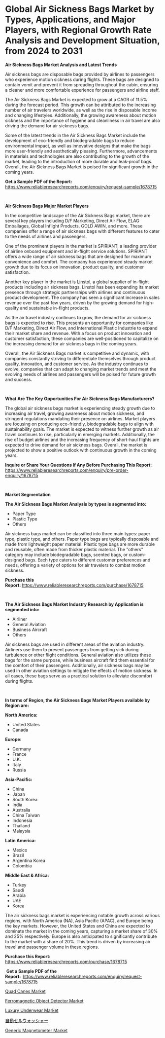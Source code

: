 <p><h1>Global Air Sickness Bags Market by Types, Applications, and Major Players, with Regional Growth Rate Analysis and Development Situation, from 2024 to 2031</h1></p><p><strong>Air Sickness Bags Market Analysis and Latest Trends</strong></p>
<p><p>Air sickness bags are disposable bags provided by airlines to passengers who experience motion sickness during flights. These bags are designed to contain vomit and prevent it from spreading throughout the cabin, ensuring a cleaner and more comfortable experience for passengers and airline staff.</p><p>The Air Sickness Bags Market is expected to grow at a CAGR of 11.5% during the forecast period. This growth can be attributed to the increasing number of air travelers worldwide, as well as the rise in disposable income and changing lifestyles. Additionally, the growing awareness about motion sickness and the importance of hygiene and cleanliness in air travel are also driving the demand for air sickness bags.</p><p>Some of the latest trends in the Air Sickness Bags Market include the development of eco-friendly and biodegradable bags to reduce environmental impact, as well as innovative designs that make the bags more user-friendly and aesthetically pleasing. Furthermore, advancements in materials and technologies are also contributing to the growth of the market, leading to the introduction of more durable and leak-proof bags. Overall, the Air Sickness Bags Market is poised for significant growth in the coming years.</p></p>
<p><strong>Get a Sample PDF of the Report:&nbsp;</strong> <a href="https://www.reliableresearchreports.com/enquiry/request-sample/1678715">https://www.reliableresearchreports.com/enquiry/request-sample/1678715</a></p>
<p>&nbsp;</p>
<p><strong>Air Sickness Bags Major Market Players</strong></p>
<p><p>In the competitive landscape of the Air Sickness Bags market, there are several key players including D/F Marketing, Direct Air Flow, ELAG Emballages, Global Inflight Products, GOLD AWIN, and more. These companies offer a range of air sickness bags with different features to cater to the needs of airlines and passengers.</p><p>One of the prominent players in the market is SPIRIANT, a leading provider of airline onboard equipment and in-flight service solutions. SPIRIANT offers a wide range of air sickness bags that are designed for maximum convenience and comfort. The company has experienced steady market growth due to its focus on innovation, product quality, and customer satisfaction.</p><p>Another key player in the market is Linstol, a global supplier of in-flight products including air sickness bags. Linstol has been expanding its market presence through strategic partnerships with airlines and continuous product development. The company has seen a significant increase in sales revenue over the past few years, driven by the growing demand for high-quality and sustainable in-flight products.</p><p>As the air travel industry continues to grow, the demand for air sickness bags is expected to rise. This presents an opportunity for companies like D/F Marketing, Direct Air Flow, and International Plastic Industrie to expand their market share and revenue. With a focus on product innovation and customer satisfaction, these companies are well-positioned to capitalize on the increasing demand for air sickness bags in the coming years.</p><p>Overall, the Air Sickness Bags market is competitive and dynamic, with companies constantly striving to differentiate themselves through product quality, innovation, and customer service. As the industry continues to evolve, companies that can adapt to changing market trends and meet the evolving needs of airlines and passengers will be poised for future growth and success.</p></p>
<p>&nbsp;</p>
<p><strong>What Are The Key Opportunities For Air Sickness Bags Manufacturers?</strong></p>
<p><p>The global air sickness bags market is experiencing steady growth due to increasing air travel, growing awareness about motion sickness, and stringent regulations mandating their presence on airlines. Market players are focusing on producing eco-friendly, biodegradable bags to align with sustainability goals. The market is expected to witness further growth as air travel continues to rise, particularly in emerging markets. Additionally, the rise of budget airlines and the increasing frequency of short-haul flights are expected to drive demand for air sickness bags. Overall, the market is projected to show a positive outlook with continuous growth in the coming years.</p></p>
<p><strong>Inquire or Share Your Questions If Any Before Purchasing This Report:</strong> <a href="https://www.reliableresearchreports.com/enquiry/pre-order-enquiry/1678715">https://www.reliableresearchreports.com/enquiry/pre-order-enquiry/1678715</a></p>
<p>&nbsp;</p>
<p><strong>Market Segmentation</strong></p>
<p><strong>The Air Sickness Bags Market Analysis by types is segmented into:</strong></p>
<p><ul><li>Paper Type</li><li>Plastic Type</li><li>Others</li></ul></p>
<p><p>Air sickness bags market can be classified into three main types: paper type, plastic type, and others. Paper type bags are typically disposable and made from lightweight paper material. Plastic type bags are more durable and reusable, often made from thicker plastic material. The "others" category may include biodegradable bags, scented bags, or custom-designed bags. Each type caters to different customer preferences and needs, offering a variety of options for air travelers to combat motion sickness.</p></p>
<p><strong>Purchase this Report:&nbsp;</strong><a href="https://www.reliableresearchreports.com/purchase/1678715">https://www.reliableresearchreports.com/purchase/1678715</a></p>
<p>&nbsp;</p>
<p><strong>The Air Sickness Bags Market Industry Research by Application is segmented into:</strong></p>
<p><ul><li>Airliner</li><li>General Aviation</li><li>Business Aircraft</li><li>Others</li></ul></p>
<p><p>Air sickness bags are used in different areas of the aviation industry. Airliners use them to prevent passengers from getting sick during turbulence or other flight conditions. General aviation also utilizes these bags for the same purpose, while business aircraft find them essential for the comfort of their passengers. Additionally, air sickness bags may be used in other aviation settings to mitigate the effects of motion sickness. In all cases, these bags serve as a practical solution to alleviate discomfort during flights.</p></p>
<p>&nbsp;</p>
<p><strong>In terms of Region, the Air Sickness Bags Market Players available by Region are:</strong></p>
<p>
    <p> <strong> North America: </strong>
        <ul>
            <li>United States</li>
            <li>Canada</li>
        </ul>
        </p> 
    <p> <strong> Europe: </strong>
        <ul>
            <li>Germany</li>
            <li>France</li>
            <li>U.K.</li>
            <li>Italy</li>
            <li>Russia</li>
        </ul>
        </p> 
    <p> <strong> Asia-Pacific: </strong>
        <ul>
            <li>China</li>
            <li>Japan</li>
            <li>South Korea</li>
            <li>India</li>
            <li>Australia</li>
            <li>China Taiwan</li>
            <li>Indonesia</li>
            <li>Thailand</li>
            <li>Malaysia</li>
        </ul>
        </p> 
    <p> <strong> Latin America: </strong>
        <ul>
            <li>Mexico</li>
            <li>Brazil</li>
            <li>Argentina Korea</li>
            <li>Colombia</li>
        </ul>
        </p> 
    <p> <strong> Middle East & Africa: </strong>
        <ul>
            <li>Turkey</li>
            <li>Saudi</li>
            <li>Arabia</li>
            <li>UAE</li>
            <li>Korea</li>
        </ul>
    </p>
    </p>
<p><p>The air sickness bags market is experiencing notable growth across various regions, with North America (NA), Asia Pacific (APAC), and Europe being the key markets. However, the United States and China are expected to dominate the market in the coming years, capturing a market share of 30% and 25% respectively. Europe is also anticipated to significantly contribute to the market with a share of 20%. This trend is driven by increasing air travel and passenger volume in these regions.</p></p>
<p><strong>Purchase this Report: </strong><a href="https://www.reliableresearchreports.com/purchase/1678715">https://www.reliableresearchreports.com/purchase/1678715</a></p>
<p>&nbsp;<strong>Get a Sample PDF of the Report:&nbsp;&nbsp;</strong><a href="https://www.reliableresearchreports.com/enquiry/request-sample/1678715">https://www.reliableresearchreports.com/enquiry/request-sample/1678715</a></p>
<p><strong></strong></p>
<p><p><a href="https://github.com/josesg55/Market-Research-Report-List-1/blob/main/quad-canes-market.md">Quad Canes Market</a></p><p><a href="https://issuu.com/reportprime-2/docs/ferromagnetic-object-detector-market-size-2030.ppt">Ferromagnetic Object Detector Market</a></p><p><a href="https://github.com/mancsybtousav/Market-Research-Report-List-1/blob/main/luxury-underwear-market.md">Luxury Underwear Market</a></p><p><a href="https://github.com/ddwcuskozol07187/Market-Research-Report-List-1/blob/main/54654013453.md">自動セルウォッシャー</a></p><p><a href="https://issuu.com/reportprime-2/docs/generic-magnetometer-market-size-2030.pptx">Generic Magnetometer Market</a></p></p>